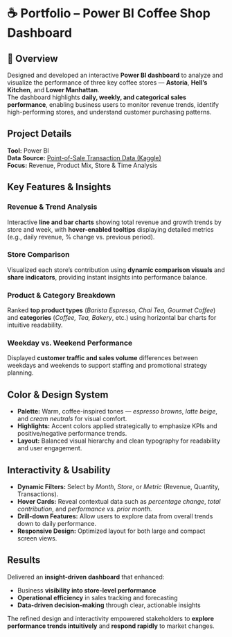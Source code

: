 # ☕ Portfolio – Power BI Coffee Shop Dashboard
## 📘 Overview

Designed and developed an interactive **Power BI dashboard** to analyze and visualize the performance of three key coffee stores — **Astoria**, **Hell’s Kitchen**, and **Lower Manhattan**.  
The dashboard highlights **daily, weekly, and categorical sales performance**, enabling business users to monitor revenue trends, identify high-performing stores, and understand customer purchasing patterns.
## Project Details

**Tool:** Power BI  
**Data Source:** [Point-of-Sale Transaction Data (Kaggle)](https://www.kaggle.com/code/ahmedabbas757/coffee-shop-sales/input)  
**Focus:** Revenue, Product Mix, Store & Time Analysis  

## Key Features & Insights

### Revenue & Trend Analysis
Interactive **line and bar charts** showing total revenue and growth trends by store and week, with **hover-enabled tooltips** displaying detailed metrics  
(e.g., daily revenue, % change vs. previous period).

### Store Comparison
Visualized each store’s contribution using **dynamic comparison visuals** and **share indicators**, providing instant insights into performance balance.

### Product & Category Breakdown
Ranked **top product types** (*Barista Espresso, Chai Tea, Gourmet Coffee*) and **categories** (*Coffee, Tea, Bakery*, etc.) using horizontal bar charts for intuitive readability.

### Weekday vs. Weekend Performance
Displayed **customer traffic and sales volume** differences between weekdays and weekends to support staffing and promotional strategy planning.

## Color & Design System

- **Palette:** Warm, coffee-inspired tones — *espresso browns*, *latte beige*, and *cream neutrals* for visual comfort.  
- **Highlights:** Accent colors applied strategically to emphasize KPIs and positive/negative performance trends.  
- **Layout:** Balanced visual hierarchy and clean typography for readability and user engagement.  

## Interactivity & Usability

- **Dynamic Filters:** Select by *Month*, *Store*, or *Metric* (Revenue, Quantity, Transactions).  
- **Hover Cards:** Reveal contextual data such as *percentage change*, *total contribution*, and *performance vs. prior month*.  
- **Drill-down Features:** Allow users to explore data from overall trends down to daily performance.  
- **Responsive Design:** Optimized layout for both large and compact screen views.

## Results

Delivered an **insight-driven dashboard** that enhanced:
- Business **visibility into store-level performance**  
- **Operational efficiency** in sales tracking and forecasting  
- **Data-driven decision-making** through clear, actionable insights  

The refined design and interactivity empowered stakeholders to **explore performance trends intuitively** and **respond rapidly** to market changes.
